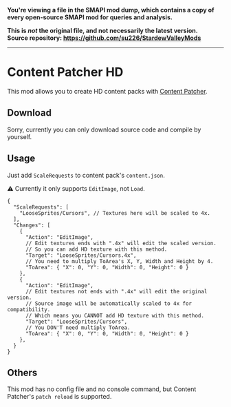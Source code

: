 **You're viewing a file in the SMAPI mod dump, which contains a copy of every open-source SMAPI mod
for queries and analysis.**

**This is _not_ the original file, and not necessarily the latest version.**  
**Source repository: https://github.com/su226/StardewValleyMods**

----

# Content Patcher HD

This mod allows you to create HD content packs with [Content Patcher](https://www.nexusmods.com/stardewvalley/mods/1915).

## Download

Sorry, currently you can only download source code and compile by yourself.

## Usage

Just add `ScaleRequests` to content pack's `content.json`.

⚠️ Currently it only supports `EditImage`, not `Load`. 

```jsonc
{
  "ScaleRequests": [
    "LooseSprites/Cursors", // Textures here will be scaled to 4x.
  ],
  "Changes": [
    {
      "Action": "EditImage",
      // Edit textures ends with ".4x" will edit the scaled version.
      // So you can add HD texture with this method.
      "Target": "LooseSprites/Cursors.4x",
      // You need to multiply ToArea's X, Y, Width and Height by 4.
      "ToArea": { "X": 0, "Y": 0, "Width": 0, "Height": 0 }
    },
    {
      "Action": "EditImage",
      // Edit textures not ends with ".4x" will edit the original version.
      // Source image will be automatically scaled to 4x for compatibility.
      // Which means you CANNOT add HD texture with this method.
      "Target": "LooseSprites/Cursors",
      // You DON'T need multiply ToArea.
      "ToArea": { "X": 0, "Y": 0, "Width": 0, "Height": 0 }
    },
  }
}
```

## Others

This mod has no config file and no console command, but Content Patcher's `patch reload` is supported.
